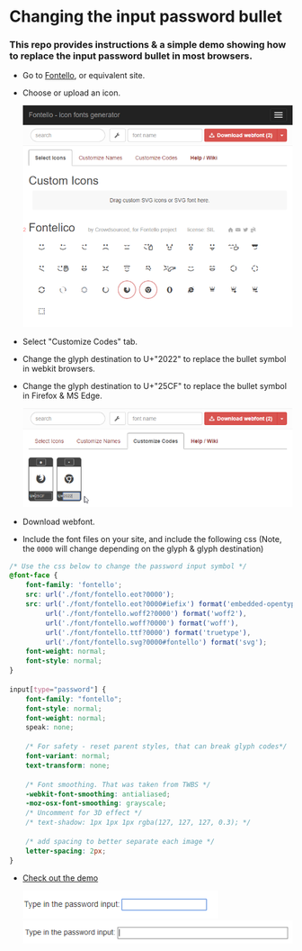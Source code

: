 # Changing the input password bullet

### This repo provides instructions & a simple demo showing how to replace the input password bullet in most browsers.

* Go to [Fontello](http://fontello.com/), or equivalent site.
* Choose or upload an icon.

    ![fontello-select-glyph](images/Fontello-select-glyphs.png)

* Select "Customize Codes" tab.
* Change the glyph destination to U+"2022" to replace the bullet symbol in webkit browsers.
* Change the glyph destination to U+"25CF" to replace the bullet symbol in Firefox & MS Edge.

    ![fontello-customize-code](images/Fontello-customize-code.png)

* Download webfont.
* Include the font files on your site, and include the following css (Note, the `0000` will change depending on the glyph & glyph destination)

```css
/* Use the css below to change the password input symbol */
@font-face {
	font-family: 'fontello';
	src: url('./font/fontello.eot?0000');
	src: url('./font/fontello.eot?0000#iefix') format('embedded-opentype'),
	     url('./font/fontello.woff2?0000') format('woff2'),
	     url('./font/fontello.woff?0000') format('woff'),
	     url('./font/fontello.ttf?0000') format('truetype'),
	     url('./font/fontello.svg?0000#fontello') format('svg');
	font-weight: normal;
	font-style: normal;
}

input[type="password"] {
	font-family: "fontello";
	font-style: normal;
	font-weight: normal;
	speak: none;

	/* For safety - reset parent styles, that can break glyph codes*/
	font-variant: normal;
	text-transform: none;

	/* Font smoothing. That was taken from TWBS */
	-webkit-font-smoothing: antialiased;
	-moz-osx-font-smoothing: grayscale;
	/* Uncomment for 3D effect */
	/* text-shadow: 1px 1px 1px rgba(127, 127, 127, 0.3); */

	/* add spacing to better separate each image */
	letter-spacing: 2px;
}
```

* [Check out the demo](https://mottie.github.io/input-password-bullet/)

    ![password-typing-chrome](images/password-typing-chrome.gif)
    ![password-typing-firefox](images/password-typing-firefox.gif)
